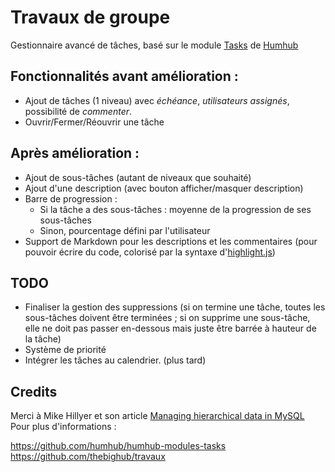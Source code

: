 Travaux de groupe
==============

Gestionnaire avancé de tâches, basé sur le module [Tasks](https://github.com/humhub/humhub-modules-tasks) de [Humhub](https://www.humhub.org)

Fonctionnalités avant amélioration : 
----------------------------------
- Ajout de tâches (1 niveau) avec _échéance_, _utilisateurs assignés_, possibilité de _commenter_. 
- Ouvrir/Fermer/Réouvrir une tâche  

Après amélioration : 
-------------------
- Ajout de sous-tâches (autant de niveaux que souhaité)
- Ajout d'une description (avec bouton afficher/masquer description)
- Barre de progression : 
	- Si la tâche a des sous-tâches : moyenne de la progression de ses sous-tâches
	- Sinon, pourcentage défini par l'utilisateur
- Support de Markdown pour les descriptions et les commentaires (pour pouvoir écrire du code, colorisé par la syntaxe d'[highlight.js](https://highlightjs.org/))

	


TODO
----
- Finaliser la gestion des suppressions (si on termine une tâche, toutes les sous-tâches doivent être terminées ;   si on supprime une sous-tâche, elle ne doit pas passer en-dessous mais juste être barrée à hauteur de la tâche)
- Système de priorité
- Intégrer les tâches au calendrier. (plus tard)  

Credits
-------  
Merci à Mike Hillyer et son article [Managing hierarchical data in MySQL](http://mikehillyer.com/articles/managing-hierarchical-data-in-mysql/)  
Pour plus d'informations :  

  <https://github.com/humhub/humhub-modules-tasks>  
  <https://github.com/thebighub/travaux>
